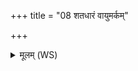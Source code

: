 +++
title = "08 शतधारं वायुमर्कम्"

+++
<details><summary>मूलम् (WS)</summary>

शतधारं वायुमर्कं स्वर्विदं नृचक्षसस्ते अभि चक्षते रयिम् ।  
ये पृणन्ति सर्वदा ते दुह्रते दक्षिणां सप्तमातरम ॥ ८ ॥
</details>